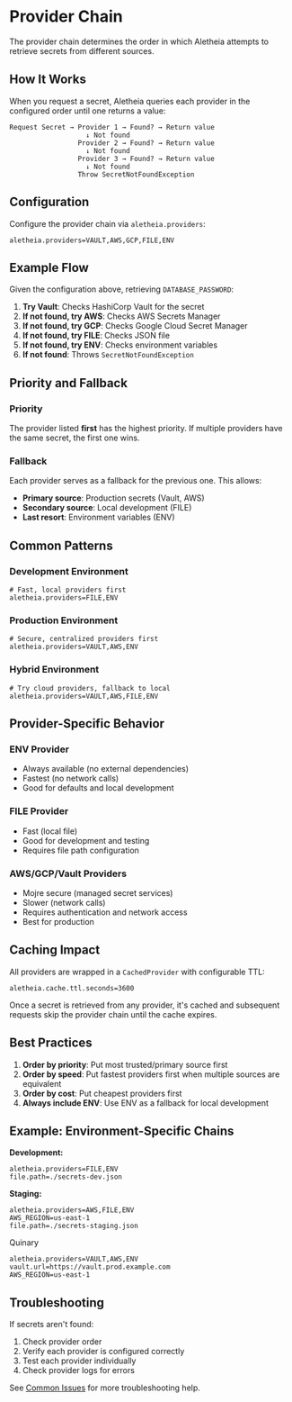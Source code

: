 # Provider Chain

The provider chain determines the order in which Aletheia attempts to retrieve secrets from different sources.

## How It Works

When you request a secret, Aletheia queries each provider in the configured order until one returns a value:

```
Request Secret → Provider 1 → Found? → Return value
                   ↓ Not found
                 Provider 2 → Found? → Return value
                   ↓ Not found
                 Provider 3 → Found? → Return value
                   ↓ Not found
                 Throw SecretNotFoundException
```

## Configuration

Configure the provider chain via `aletheia.providers`:

```properties
aletheia.providers=VAULT,AWS,GCP,FILE,ENV
```

## Example Flow

Given the configuration above, retrieving `DATABASE_PASSWORD`:

1. **Try Vault**: Checks HashiCorp Vault for the secret
2. **If not found, try AWS**: Checks AWS Secrets Manager
3. **If not found, try GCP**: Checks Google Cloud Secret Manager
4. **If not found, try FILE**: Checks JSON file
5. **If not found, try ENV**: Checks environment variables
6. **If not found**: Throws `SecretNotFoundException`

## Priority and Fallback

### Priority
The provider listed **first** has the highest priority. If multiple providers have the same secret, the first one wins.

### Fallback
Each provider serves as a fallback for the previous one. This allows:
- **Primary source**: Production secrets (Vault, AWS)
- **Secondary source**: Local development (FILE)
- **Last resort**: Environment variables (ENV)

## Common Patterns

### Development Environment

```properties
# Fast, local providers first
aletheia.providers=FILE,ENV
```

### Production Environment

```properties
# Secure, centralized providers first
aletheia.providers=VAULT,AWS,ENV
```

### Hybrid Environment

```properties
# Try cloud providers, fallback to local
aletheia.providers=VAULT,AWS,FILE,ENV
```

## Provider-Specific Behavior

### ENV Provider
- Always available (no external dependencies)
- Fastest (no network calls)
- Good for defaults and local development

### FILE Provider
- Fast (local file)
- Good for development and testing
- Requires file path configuration

### AWS/GCP/Vault Providers
- Mojre secure (managed secret services)
- Slower (network calls)
- Requires authentication and network access
- Best for production

## Caching Impact

All providers are wrapped in a `CachedProvider` with configurable TTL:

```properties
aletheia.cache.ttl.seconds=3600
```

Once a secret is retrieved from any provider, it's cached and subsequent requests skip the provider chain until the cache expires.

## Best Practices

1. **Order by priority**: Put most trusted/primary source first
2. **Order by speed**: Put fastest providers first when multiple sources are equivalent
3. **Order by cost**: Put cheapest providers first
4. **Always include ENV**: Use ENV as a fallback for local development

## Example: Environment-Specific Chains

**Development:**
```properties
aletheia.providers=FILE,ENV
file.path=./secrets-dev.json
```

**Staging:**
```properties
aletheia.providers=AWS,FILE,ENV
AWS_REGION=us-east-1
file.path=./secrets-staging.json
```

 Quinary
```properties
aletheia.providers=VAULT,AWS,ENV
vault.url=https://vault.prod.example.com
AWS_REGION=us-east-1
```

## Troubleshooting

If secrets aren't found:
1. Check provider order
2. Verify each provider is configured correctly
3. Test each provider individually
4. Check provider logs for errors

See [Common Issues](Common-Issues.md) for more troubleshooting help.

